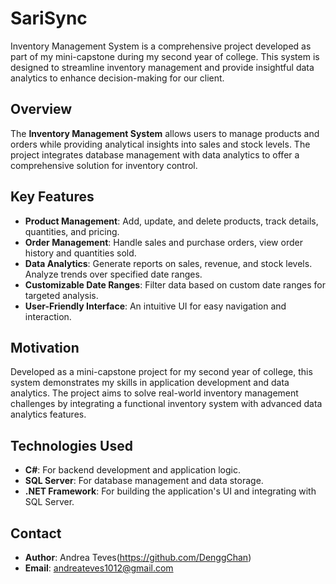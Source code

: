 # SariSync
Inventory Management System is a comprehensive project developed as part of my mini-capstone during my second year of college. This system is designed to streamline inventory management and provide insightful data analytics to enhance decision-making for our client.

## Overview

The **Inventory Management System** allows users to manage products and orders while providing analytical insights into sales and stock levels. The project integrates database management with data analytics to offer a comprehensive solution for inventory control.

## Key Features

- **Product Management**: Add, update, and delete products, track details, quantities, and pricing.
- **Order Management**: Handle sales and purchase orders, view order history and quantities sold.
- **Data Analytics**: Generate reports on sales, revenue, and stock levels. Analyze trends over specified date ranges.
- **Customizable Date Ranges**: Filter data based on custom date ranges for targeted analysis.
- **User-Friendly Interface**: An intuitive UI for easy navigation and interaction.

## Motivation

Developed as a mini-capstone project for my second year of college, this system demonstrates my skills in application development and data analytics. The project aims to solve real-world inventory management challenges by integrating a functional inventory system with advanced data analytics features.

## Technologies Used

- **C#**: For backend development and application logic.
- **SQL Server**: For database management and data storage.
- **.NET Framework**: For building the application's UI and integrating with SQL Server.

## Contact

- **Author**: Andrea Teves(https://github.com/DenggChan)
- **Email**: andreateves1012@gmail.com
